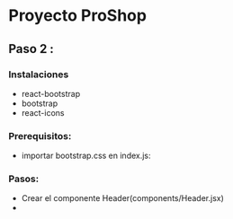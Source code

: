 # Proyecto ProShop


## Paso 2 : 

### Instalaciones 

- react-bootstrap
- bootstrap
- react-icons

### Prerequisitos:

- importar bootstrap.css en index.js:

### Pasos: 

- Crear el componente Header(components/Header.jsx)
- 

